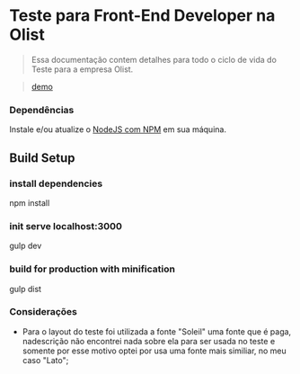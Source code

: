 
# Teste para Front-End Developer na Olist
> Essa documentação contem detalhes para todo o ciclo de vida do Teste para a empresa Olist.

> [demo](https://dallington.github.io/olist/)

### Dependências
Instale e/ou atualize o [NodeJS com NPM](https://nodejs.org/en/) em sua máquina.

## Build Setup

### install dependencies
npm install

### init serve localhost:3000
gulp dev

### build for production with minification
gulp dist

### Considerações
- Para o layout do teste foi utilizada a fonte "Soleil" uma fonte que é paga, nadescrição não encontrei nada sobre ela para ser usada no teste e somente por esse motivo optei por usa uma fonte mais similiar, no meu caso "Lato";
